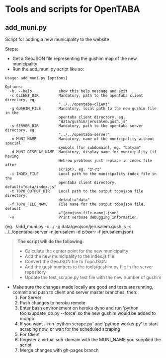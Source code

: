 Tools and scripts for OpenTABA
==============================

add_muni.py
-----------
Script for adding a new municipality to the website

Steps:

+ Get a GeoJSON file representing the gushim map of the new municipality
+ Run the add_muni.py script like so:
```
Usage: add_muni.py [options]

Options:
  -h, --help            show this help message and exit
  -c CLIENT_DIR         Mandatory, path to the opentaba client directory, eg.
						"../../opentaba-client"
  -g GUSHIM_FILE        Mandatory, local path to the new gushim file in the
						opentaba client directory, eg.
						"data/gushim/jerusalem.gush.js"
  -s SERVER_DIR         Mandatory, path to the opentaba server directory, eg.
						"../../opentaba-server"
  -n MUNI_NAME          Mandatory, name of the municipality without special
						symbols (for subdomain), eg. "batyam"
  -d MUNI_DISPLAY_NAME  Mandatory, display name for municipality (if having
						Hebrew problems just replace in index file after
						script), eg. "בת-ים"
  -i INDEX_FILE         Local path to the municipality index file in the
						opentaba client directory, default="data/index.js"
  -t TOPO_OUTPUT_DIR    Local path to the output topojson file directory,
						default="data"
  -f TOPO_FILE_NAME     File name for the output topojson file, default
						="[geojson-file-name].json"
  -v                    Print verbose debugging information
```
 (eg. ./add_muni.py -c ../ -g data/geojson/jerusalem.gush.js -s ../../opentaba-server -n jerusalem -d ירושלים -f jerusalem.json)
 
 > **The script will do the following:**
 > - Calculate the center point for the new municipality
 > - Add the new municipality to the index.js file
 > - Convert the GeoJSON file to TopoJSON
 > - Add the gush numbers to the tools/gushim.py file in the server repository
 > - Update the test_scrape.py test file with the new number of gushim
 
+ Make sure the changes made locally are good and tests are running, commit and push to client and server master branches, then:
  1. For Server
    1. Push changes to heroku remote
    2. Enter bash environement on heroku dyno and run 'python tools/update_db.py --force' so the new gushim would be added to mongo
    3. If you want - run 'python scrape.py' and 'python worker.py' to start scraping now, or wait for the scheduled scraping
  2. For Client
    1. Register a virtual sub-domain with the MUNI_NAME you supplied the script
    2. Merge changes with gh-pages branch 
